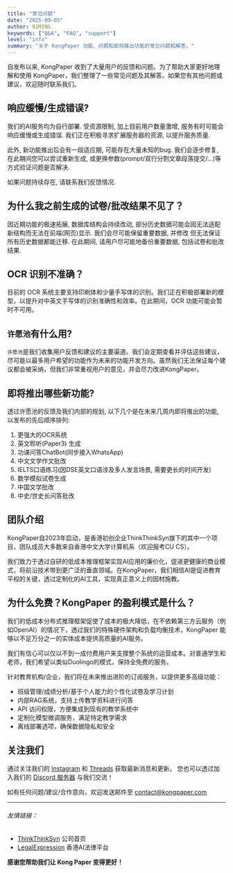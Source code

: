 ```yaml
---
title: "常见问题"
date: "2025-09-05"
author: 92MING
keywords: ["Q&A", "FAQ", "support"]
level: "info"
summary: "关于 KongPaper 功能、问题和即将推出功能的常见问题和解答。"
---
```


自发布以来, KongPaper 收到了大量用户的反馈和问题。为了帮助大家更好地理解和使用 KongPaper，我们整理了一些常见问题及其解答。如果您有其他问题或建议，欢迎随时联系我们。


## 响应缓慢/生成错误?
我们的AI服务均为自行部署. 受资源限制, 加上目前用户数量激增, 服务有时可能会响应缓慢或生成错误. 我们正在积极寻求扩展服务器的资源, 以提升服务质量. 

此外, 新功能推出后会有一段适应期, 可能存在大量未知的bug. 我们会逐步修复, 在此期间您可以尝试重新生成, 或更换参数(prompt/双行分割文章段落提交/...)等方式验证问题是否解决.

如果问题持续存在, 请联系我们反馈情况.

## 为什么我之前生成的试卷/批改结果不见了？
因近期功能的极速拓展, 数据库结构会持续改动, 部分历史数据可能会因无法适配新结构而无法在前端(网页)显示. 我们会尽可能保留重要数据, 并修改 但无法保证所有历史数据都能迁移. 在此期间, 请用户尽可能地备份重要数据, 包括试卷和批改结果.

## OCR 识别不准确？
目前的 OCR 系统主要支持印刷体和少量手写体的识别。我们正在积极部署新的模型，以提升对中英文手写体的识别准确性和效率。在此期间，OCR 功能可能会暂时不可用。

## `许愿池`有什么用?
`许愿池`是我们收集用户反馈和建议的主要渠道。我们会定期查看并评估这些建议，尽可能以最多用户希望的功能作为未来的功能开发方向。虽然我们无法保证每个建议都会被采纳，但我们非常重视用户的意见，并会尽力改进KongPaper。

## 即将推出哪些新功能?
透过许愿池的反馈及我们内部的规划, 以下几个是在未来几周内即将推出的功能, 以发布的先后顺序排列:
1. 更强大的OCR系统
2. 英文聆听(Paper3) 生成
3. 功课问答ChatBot(同步接入WhatsApp)
4. 中文文学作文批改
5. IELTS口语练习(因DSE英文口语涉及多人发言场景, 需要更长的时间开发)
6. 数学模拟试卷生成
7. 中国文学批改
8. 中史/世史长问答批改

## 团队介绍
KongPaper自2023年启动，是香港初创企业ThinkThinkSyn旗下的其中一个项目，团队成员大多数来自香港中文大学计算机系（欢迎报考CU CS）。

我们致力于透过自研的低成本推理框架实现AI应用的廉价化，促进更健康的商业模式，将前沿技术带到更广泛的垂直领域。在KongPaper，我们相信AI是促进教育平权的关键，透过定制化的AI工具，实现真正意义上的因材施教。

## 为什么免费？KongPaper 的盈利模式是什么？
我们的低成本分布式推理框架促使了成本的极大降低，在不依赖第三方云服务（例如OpenAI）的情况下，透过我们的特殊硬件架构和负载均衡技术，KongPaper 能够以不足万分之一的实体成本提供高质量的AI服务。

我们有信心可以仅以不到一成付费用户来支撑整个系统的运营成本。对普通学生和老师，我们希望以类似Duolingo的模式，保持全免费的服务。

针对教育机构/企业，我们将在未来推出进阶的订阅服务，以提供更多高级功能：
- 班级管理/成绩分析/基于个人能力的个性化试卷及学习计划
- 内部RAG系统，支持上传教学资料进行问答
- API 访问权限，方便集成到现有的教学系统中
- 定制化模型微调服务，满足特定教学需求
- 离线部署选项，确保数据隐私和安全

## 关注我们
通过关注我们的 [Instagram](https://www.instagram.com/kongpaperai/) 和 [Threads](https://www.threads.com/@kongpaperai) 获取最新消息和更新。
您也可以透过加入我们的 [Discord 服务器](https://discord.gg/DJ5GbvcH) 与我们交流！

如有任何问题/建议/合作意向，欢迎发送邮件至 [contact@kongpaper.com](mailto:contact@kongpaper.com)

-----------------------------------------------

###### 友情链接：
- [ThinkThinkSyn](https://www.thinkthinksyn.com) 公司首页
- [LegalExpression](https://www.legalexpression.com) 香港AI法律平台

**感谢您帮助我们让 Kong Paper 变得更好！**